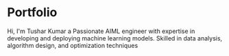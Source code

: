 # Portfolio
Hi, I'm Tushar Kumar a Passionate AIML engineer with expertise in developing and deploying machine learning models. Skilled in data analysis, algorithm design, and optimization techniques
